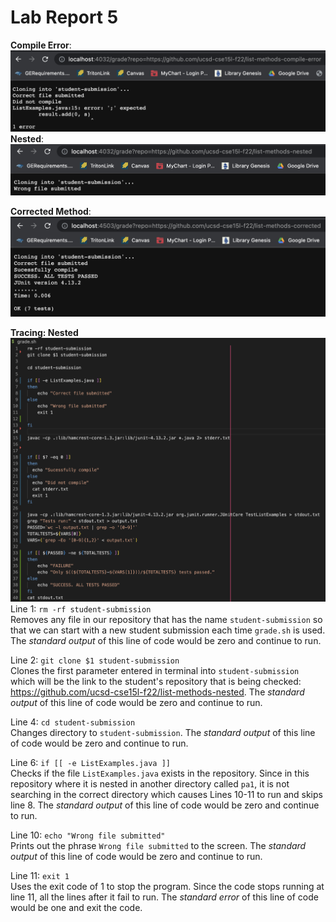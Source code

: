 # **Lab Report 5**
**Compile Error**:
![Images](Images/compile-error.png)
**Nested**:
![Images](Images/nested.png)

**Corrected Method**:
![Images](Images/correct-methods.png)

**Tracing: Nested**
![Images](Images/better-trace.png)
Line 1: `rm -rf student-submission`   
 Removes any file in our repository that has the name `student-submission` so that we can start with a new student submission each time `grade.sh` is used. The *standard output* of this line of code would be zero and continue to run. 

Line 2: `git clone $1 student-submission`   
Clones the first parameter entered in terminal into `student-submission` which will be the link to the student's repository that is being checked: https://github.com/ucsd-cse15l-f22/list-methods-nested. The *standard output* of this line of code would be zero and continue to run. 


Line 4: `cd student-submission`   
Changes directory to `student-submission`. The *standard output* of this line of code would be zero and continue to run. 

Line 6: `if [[ -e ListExamples.java ]]`   
Checks if the file `ListExamples.java` exists in the repository. Since in this repository where it is nested in another directory called `pa1`, it is not searching in the correct directory which causes Lines 10-11 to run and skips line 8. The *standard output* of this line of code would be zero and continue to run. 

Line 10: `echo "Wrong file submitted"`   
Prints out the phrase `Wrong file submitted` to the screen. The *standard output* of this line of code would be zero and continue to run. 

Line 11: `exit 1`   
Uses the exit code of 1 to stop the program. Since the code stops running at line 11, all the lines after it fail to run. The *standard error* of this line of code would be one and exit the code. 

